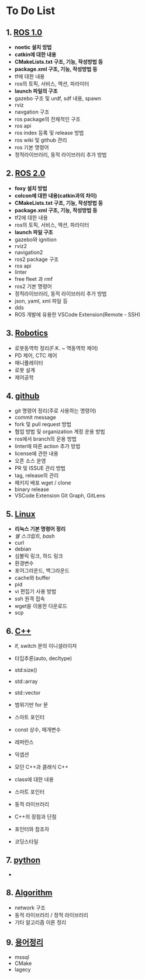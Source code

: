 # To Do List

## 1. [ROS 1.0](/ROS1/)
* **noetic 설치 방법**
* **catkin에 대한 내용**
* **CMakeLists.txt 구조, 기능, 작성방법 등**
* **package.xml 구조, 기능, 작성방법 등**
* tf에 대한 내용
* ros의 토픽, 서비스, 액션, 파라미터
* **launch 파일의 구조**
* gazebo 구조 및 urdf, sdf 내용, spawn
* rviz
* navgation 구조
* ros package의 전체적인 구조
* ros api
* ros index 등록 및 release 방법
* ros wiki 및 github 관리
* ros 기본 명령어
* 정적라이브러리, 동적 라이브러리 추가 방법

## 2. [ROS 2.0](/ROS2/)
* **foxy 설치 방법**
* **colcon에 대한 내용(catkin과의 차이)**
* **CMakeLists.txt 구조, 기능, 작성방법 등**
* **package.xml 구조, 기능, 작성방법 등**
* tf2에 대한 내용
* ros의 토픽, 서비스, 액션, 파라미터
* **launch 파일 구조**
* gazebo와 ignition
* rviz2
* navigation2
* ros2 package 구조
* ros api
* linter
* free fleet 과 rmf
* ros2 기본 명령어
* 정적라이브러리, 동적 라이브러리 추가 방법
* json, yaml, xml 파일 등
* dds
* ROS 개발에 유용한 VSCode Extension(Remote - SSH)

## 3. [Robotics](/ROBOTICS/)
* 로봇동역학 정리(F.K. ~ 역동역학 제어)
* PD 제어, CTC 제어
* 매니퓰레이터
* 로봇 설계
* 제어공학

## 4. [github](/Github/)
* git 명령어 정리(주로 사용하는 명령어)
* commit message
* fork 및 pull request 방법
* 협업 방법 및 organization 계정 운용 방법
* ros에서 branch의 운용 방법
* linter에 따른 action 추가 방법
* license에 관한 내용
* 오픈 소스 운영
* PR 및 ISSUE 관리 방법
* tag, release의 관리
* 패키지 배포 wget / clone
* binary release
* VSCode Extension Git Graph, GitLens
## 5. [Linux](/Linux/)
* **리눅스 기본 명령어 정리**
* *쉘 스크립트, bash*
* curl
* debian
* 심볼릭 링크, 하드 링크
* 환경변수
* 포어그라운드, 백그라운드
* cache와 buffer
* pid
* vi 편집기 사용 방법
* ssh 원격 접속
* wget을 이용한 다운로드
* scp

## 6. [C++](/C++/)
* if, switch 문의 이니셜라이저
* 타입추론(auto, decltype)
* std:size()
* std::array
* std::vector
* 범위기반 for 문
* 스마트 포인터
* const 상수, 매개변수
* 레퍼런스
* 익셉션


* 모던 C++과 클래식 C++
* class에 대한 내용
* 스마트 포인터
* 동적 라이브러리
* C++의 장점과 단점
* 포인터와 참조자
* 코딩스타일

## 7. [python](/Python/)
* 

## 8. [Algorithm](/Algorithm/)
* network 구조
* 동적 라이브러리 / 정적 라이브러리
* 기타 알고리즘 이론 정리

## 9. [용어정리](/Words/)
* mssql
* CMake
* lagecy